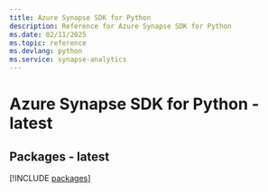 ```yaml
---
title: Azure Synapse SDK for Python
description: Reference for Azure Synapse SDK for Python
ms.date: 02/11/2025
ms.topic: reference
ms.devlang: python
ms.service: synapse-analytics
---
```

# Azure Synapse SDK for Python - latest
## Packages - latest
[!INCLUDE [packages](synapse-index.md)]